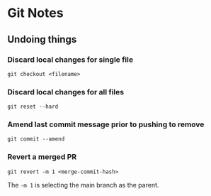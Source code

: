 # Git Notes


## Undoing things

### Discard local changes for single file

```
git checkout <filename>
```

### Discard local changes for all files

```
git reset --hard
```

### Amend last commit message prior to pushing to remove

```
git commit --amend
```

### Revert a merged PR


```
git revert -m 1 <merge-commit-hash>
```

The `-m 1` is selecting the main branch as the parent.
